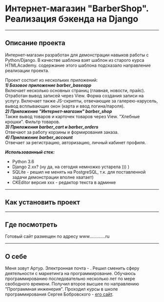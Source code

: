 # Интернет-магазин "BarberShop". Реализация бэкенда на Django

---

## Описание проекта

Интернет-магазин разработан для демонстрации навыков работы с Python/Django. В качестве шаблона взят шаблон из старого курса HTMLAcademy. содержание этого шаблона подсказало направление реализации проекта. <br>

Проект состоит из нескольких приложений:<br>
***1) Базовое приложение barber_baseapp***<br>
Включает несколько основных страниц (главная, новости, прайс). Отработан вывод записей через View. Форма создания записи на услугу. Включает также JS-скрипты, отвечающие за галерею-карусель, вывод всплывающих окон (карта и ввод логина/пароля).<br>
***2) Приложение "Интернет-магазин" barber_shop***<br>
Также вывод товаров и карточек товаров через View. "Хлебные крошки". Фильтр товаров.<br>
***3) Приложения barber_cart и barber_orders***<br>
Отвечают за работу корзины и формирования заказа.<br>
***4) Приложение barber_account***<br>
Отвечает за регистрацию, авторизацию, личный кабинет профиля.

***Использованный стек:***
* Python 3.6
* Django 2.xx? (ну да, на сегодня немножко устарела ))) )
* SQLite - решил не менять на PostgreSQL, т.к. для поставленной задачи демонстрации вполне хватает)
* CKEditor версия ххх - редактор текста в админке

---

## Как установить проект

---

## Где посмотреть
Готовый сайт размещен по адресу www.............ru

---

## О себе
Меня зовут Артур. Электронная почта - . Решил сменить сферу деятельности с маркетинга на программирование. Обучаюсь программированию последовательно несколько лет по мере свободного времени. Получил второе высшее по направлению "Программная инженерия". Проходил курсы в школе программирования Сергея Бобровского - [его сайт](http://skillsmart.ru/). 
